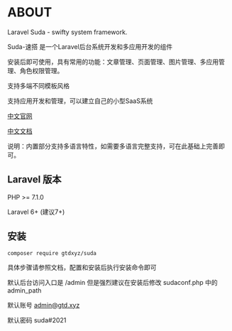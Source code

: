 # ABOUT
Laravel Suda - swifty system framework.

Suda-速搭 是一个Laravel后台系统开发和多应用开发的组件

安装后即可使用，具有常用的功能：文章管理、页面管理、图片管理、多应用管理、角色权限管理。

支持多端不同模板风格

支持应用开发和管理，可以建立自己的小型SaaS系统

[中文官网](https://suda.gtd.xyz)

[中文文档](https://docs.gtd.xyz)

说明：内置部分支持多语言特性，如需要多语言完整支持，可在此基础上完善即可。

## Laravel 版本

  PHP >= 7.1.0
  
  Laravel 6+ (建议7+)

## 安装

```
composer require gtdxyz/suda
```

具体步骤请参照文档，配置和安装后执行安装命令即可

默认后台访问入口是 /admin 但是强烈建议在安装后修改 sudaconf.php 中的 admin_path

默认账号 admin@gtd.xyz

默认密码 suda#2021

 
